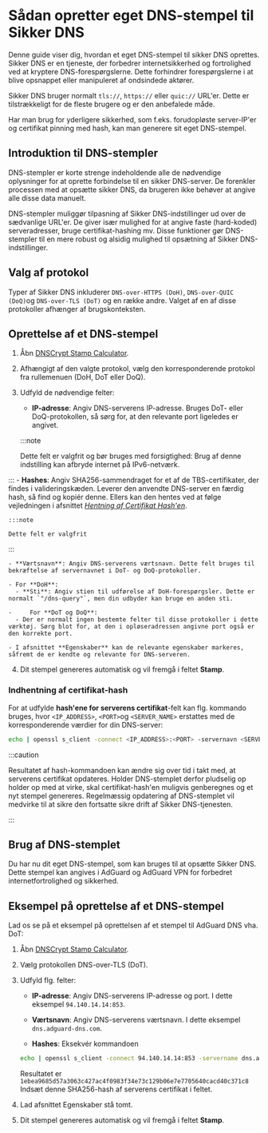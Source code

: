 # Sådan opretter eget DNS-stempel til Sikker DNS

Denne guide viser dig, hvordan et eget DNS-stempel til sikker DNS oprettes. Sikker DNS er en tjeneste, der forbedrer internetsikkerhed og fortrolighed ved at kryptere DNS-forespørgslerne. Dette forhindrer forespørgslerne i at blive opsnappet eller manipuleret af ondsindede aktører.

Sikker DNS bruger normalt `tls://`, `https://` eller `quic://` URL'er. Dette er tilstrækkeligt for de fleste brugere og er den anbefalede måde.

Har man brug for yderligere sikkerhed, som f.eks. forudopløste server-IP'er og certifikat pinning med hash, kan man generere sit eget DNS-stempel.

## Introduktion til DNS-stempler

DNS-stempler er korte strenge indeholdende alle de nødvendige oplysninger for at oprette forbindelse til en sikker DNS-server. De forenkler processen med at opsætte sikker DNS, da brugeren ikke behøver at angive alle disse data manuelt.

DNS-stempler muliggør tilpasning af Sikker DNS-indstillinger ud over de sædvanlige URL'er. De giver især mulighed for at angive faste (hard-koded) serveradresser, bruge certifikat-hashing mv. Disse funktioner gør DNS-stempler til en mere robust og alsidig mulighed til opsætning af Sikker DNS-indstillinger.

## Valg af protokol

Typer af Sikker DNS inkluderer `DNS-over-HTTPS (DoH)`, `DNS-over-QUIC (DoQ)`og `DNS-over-TLS (DoT)` og en række andre. Valget af en af disse protokoller afhænger af brugskonteksten.

## Oprettelse af et DNS-stempel

1. Åbn [DNSCrypt Stamp Calculator](https://dnscrypt.info/stamps/).

2. Afhængigt af den valgte protokol, vælg den korresponderende protokol fra rullemenuen (DoH, DoT eller DoQ).

3. Udfyld de nødvendige felter:
    - **IP-adresse**: Angiv DNS-serverens IP-adresse. Bruges DoT- eller DoQ-protokollen, så sørg for, at den relevante port ligeledes er angivet.

    :::note

    Dette felt er valgfrit og bør bruges med forsigtighed: Brug af denne indstilling kan afbryde internet på IPv6-netværk.


:::
    - **Hashes**: Angiv SHA256-sammendraget for et af de TBS-certifikater, der findes i valideringskæden. Leverer den anvendte DNS-server en færdig hash, så find og kopiér denne. Ellers kan den hentes ved at følge vejledningen i afsnittet [*Hentning af Certifikat Hash'en*](#obtaining-the-certificate-hash).

    :::note

    Dette felt er valgfrit


:::

    - **Værtsnavn**: Angiv DNS-serverens værtsnavn. Dette felt bruges til bekræftelse af servernavnet i DoT- og DoQ-protokoller.

    - For **DoH**:
      - **Sti**: Angiv stien til udførelse af DoH-forespørgsler. Dette er normalt `"/dns-query"`, men din udbyder kan bruge en anden sti.

    -     For **DoT og DoQ**:
      - Der er normalt ingen bestemte felter til disse protokoller i dette værktøj. Sørg blot for, at den i opløseradressen angivne port også er den korrekte port.

    - I afsnittet **Egenskaber** kan de relevante egenskaber markeres, såfremt de er kendte og relevante for DNS-serveren.

4. Dit stempel genereres automatisk og vil fremgå i feltet **Stamp**.

### Indhentning af certifikat-hash

For at udfylde **hash'ene for serverens certifikat**-felt kan flg. kommando bruges, hvor `<IP_ADDRESS>`, `<PORT>`og `<SERVER_NAME>` erstattes med de korresponderende værdier for din DNS-server:

```bash
echo | openssl s_client -connect <IP_ADDRESS>:<PORT> -servernavn <SERVER_NAME> 2>/dev/null | openssl x509 -outform der | openssl asn1parse -inform der -strparse 4 -noout -out - | openssl dgst -sha256
```

:::caution

Resultatet af hash-kommandoen kan ændre sig over tid i takt med, at serverens certifikat opdateres. Holder DNS-stemplet derfor pludselig op holder op med at virke, skal certifikat-hash'en muligvis genberegnes og et nyt stempel genereres. Regelmæssig opdatering af DNS-stemplet vil medvirke til at sikre den fortsatte sikre drift af Sikker DNS-tjenesten.

:::

## Brug af DNS-stemplet

Du har nu dit eget DNS-stempel, som kan bruges til at opsætte Sikker DNS. Dette stempel kan angives i AdGuard og AdGuard VPN for forbedret internetfortrolighed og sikkerhed.

## Eksempel på oprettelse af et DNS-stempel

Lad os se på et eksempel på oprettelsen af et stempel til AdGuard DNS vha. DoT:

1. Åbn [DNSCrypt Stamp Calculator](https://dnscrypt.info/stamps/).

2. Vælg protokollen DNS-over-TLS (DoT).

3. Udfyld flg. felter:

    - **IP-adresse**: Angiv DNS-serverens IP-adresse og port. I dette eksempel `94.140.14.14:853`.

    - **Værtsnavn**: Angiv DNS-serverens værtsnavn. I dette eksempel `dns.adguard-dns.com`.

    - **Hashes**: Eksekvér kommandoen

    ```bash
    echo | openssl s_client -connect 94.140.14.14:853 -servername dns.adguard-dns.com 2>/dev/null | openssl x509 -outform der | openssl asn1parse -inform der -strparse 4 -noout -out - | openssl dgst -sha256
    ```

    Resultatet er `1ebea9685d57a3063c427ac4f0983f34e73c129b06e7e7705640cacd40c371c8` Indsæt denne SHA256-hash af serverens certifikat i feltet.

4. Lad afsnittet Egenskaber stå tomt.

5. Dit stempel genereres automatisk og vil fremgå i feltet **Stamp**.
